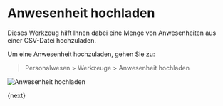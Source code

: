 <!-- add-breadcrumbs -->
# Anwesenheit hochladen


Dieses Werkzeug hilft Ihnen dabei eine Menge von Anwesenheiten aus einer CSV-Datei hochzuladen.

Um eine Anwesenheit hochzuladen, gehen Sie zu:

> Personalwesen > Werkzeuge > Anwesenheit hochladen

<img class="screenshot" alt="Anwesenheit hochladen" src="{{docs_base_url}}/assets/img/human-resources/attendence-upload.png">

{next}
